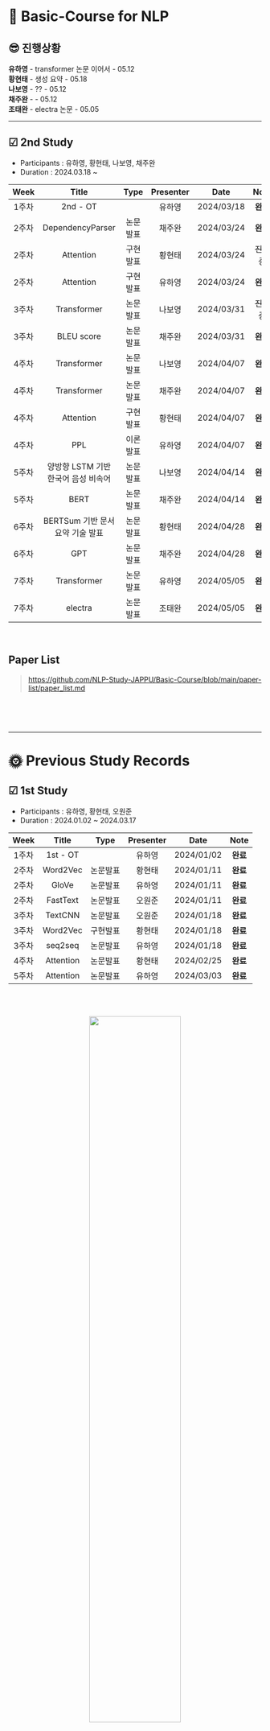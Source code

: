 # 📰 Basic-Course for NLP

## 😎 진행상황
**유하영** - transformer 논문 이어서  - 05.12 </br>
**황현태** -  생성 요약 - 05.18 </br>
**나보영** -  ?? - 05.12 </br>
**채주완** -  - 05.12 </br>
**조태완** - electra 논문 - 05.05  </br>

___

## ☑ 2nd Study 
- Participants : 유하영, 황현태, 나보영, 채주완
- Duration : 2024.03.18 ~
  
|Week|Title|Type|Presenter|Date|Note|
|:---:|:---:|:---:|:---:|:---:|:---:|
|1주차|2nd - OT|  |유하영|2024/03/18|**완료**
|2주차|DependencyParser|논문발표|채주완|2024/03/24|**완료**
|2주차|Attention|구현발표|황현태|2024/03/24|~~진행 중~~
|2주차|Attention|구현발표|유하영|2024/03/24|**완료**
|3주차|Transformer|논문발표|나보영|2024/03/31|~~진행 중~~
|3주차|BLEU score|논문발표|채주완|2024/03/31|**완료**
|4주차|Transformer|논문발표|나보영|2024/04/07|**완료**
|4주차|Transformer|논문발표|채주완|2024/04/07|**완료**
|4주차|Attention|구현발표|황현태|2024/04/07|**완료**
|4주차|PPL|이론발표|유하영|2024/04/07|**완료**
|5주차|양방향 LSTM 기반 한국어 음성 비속어|논문발표|나보영|2024/04/14|**완료**
|5주차|BERT|논문발표|채주완|2024/04/14|**완료**
|6주차|BERTSum 기반 문서 요약 기술 발표|논문발표|황현태|2024/04/28|**완료**
|6주차|GPT|논문발표|채주완|2024/04/28|**완료**
|7주차|Transformer|논문발표|유하영|2024/05/05|**완료**
|7주차|electra|논문발표|조태완|2024/05/05|**완료**


</br>

## Paper List
> https://github.com/NLP-Study-JAPPU/Basic-Course/blob/main/paper-list/paper_list.md






</br></br></br>

___

# 🌞 Previous Study Records

## ☑ 1st Study 
- Participants : 유하영, 황현태, 오원준
- Duration : 2024.01.02 ~ 2024.03.17
  
|Week|Title|Type|Presenter|Date|Note|
|:---:|:---:|:---:|:---:|:---:|:---:|
|1주차|1st - OT|  |유하영|2024/01/02|**완료**
|2주차|Word2Vec|논문발표|황현태|2024/01/11|**완료**
|2주차|GloVe|논문발표|유하영|2024/01/11|**완료**
|2주차|FastText|논문발표|오원준|2024/01/11|**완료**
|3주차|TextCNN|논문발표|오원준|2024/01/18|**완료**
|3주차|Word2Vec|구현발표|황현태|2024/01/18|**완료**
|3주차|seq2seq|논문발표|유하영|2024/01/18|**완료**
|4주차|Attention|논문발표|황현태|2024/02/25|**완료**
|5주차|Attention|논문발표|유하영|2024/03/03|**완료**

</br></br>

<p align="center">
  <img src="https://github.com/NLP-Study-JAPPU/Basic-Course/assets/90309728/4e6b27e7-b39f-47fb-a89a-28c414a69889" width="60%" height="60%">
</p>
(참고) - https://github.com/graykode/nlp-tutorial</br>

</br>


  










